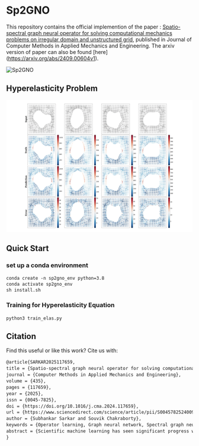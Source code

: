 # Sp2GNO

This repository contains the official implemention of the paper : [Spatio-spectral graph neural operator for solving computational mechanics problems on irregular domain and unstructured grid](https://www.sciencedirect.com/science/article/pii/S0045782524009137), published in Journal of Computer Methods in Applied Mechanics and Engineering. The arxiv version of paper can also be found [here] (https://arxiv.org/abs/2409.00604v1).

![Sp2GNO](./images/SP2GNO_schematic_fig.png "Sp2GNO Overall Architecture")

## Hyperelasticity Problem

![Elasticity](./images/elasticity.png "Hyperelasticity Problem")

## Quick Start

### set up a conda environment

```
conda create -n sp2gno_env python=3.8
conda activate sp2gno_env
sh install.sh
```

### Training for Hyperelasticity Equation

```
python3 train_elas.py
```

## Citation
Find this useful or like this work? Cite us with:
```latex
@article{SARKAR2025117659,
title = {Spatio-spectral graph neural operator for solving computational mechanics problems on irregular domain and unstructured grid},
journal = {Computer Methods in Applied Mechanics and Engineering},
volume = {435},
pages = {117659},
year = {2025},
issn = {0045-7825},
doi = {https://doi.org/10.1016/j.cma.2024.117659},
url = {https://www.sciencedirect.com/science/article/pii/S0045782524009137},
author = {Subhankar Sarkar and Souvik Chakraborty},
keywords = {Operator learning, Graph neural network, Spectral graph neural network, Neural operator, Computational mechanics},
abstract = {Scientific machine learning has seen significant progress with the emergence of operator learning. However, existing methods encounter difficulties when applied to problems on unstructured grids and irregular domains. Spatial graph neural networks utilize local convolution in a neighborhood to potentially address these challenges, yet they often suffer from issues such as over-smoothing and over-squashing in deep architectures. Conversely, spectral graph neural networks leverage global convolution to capture extensive features and long-range dependencies in domain graphs, albeit at a high computational cost due to Eigenvalue decomposition. In this paper, we introduce a novel approach, referred to as Spatio-Spectral Graph Neural Operator (Sp2GNO) that integrates spatial and spectral GNNs effectively. This framework mitigates the limitations of individual methods and enables the learning of solution operators across arbitrary geometries, thus catering to a wide range of real-world problems. Sp2GNO demonstrates exceptional performance in solving both time-dependent and time-independent partial differential equations on regular and irregular domains. Our approach is validated through comprehensive benchmarks and practical applications drawn from computational mechanics and scientific computing literature.}
}
```
